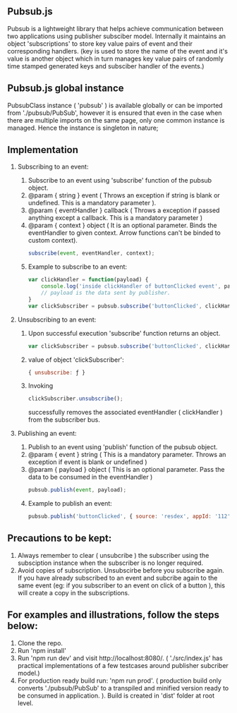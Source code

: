 ## Pubsub.js
 Pubsub is a lightweight library that helps achieve communication between two applications using          publisher subsciber model. Internally it maintains an object 'subscriptions' to store key value pairs    of event and their corresponding handlers. (key is used to store the name of the event and it's value    is another object which in turn manages key value pairs of randomly time stamped generated keys and      subsciber handler of the events.)

## Pubsub.js global instance
 PubsubClass instance ( 'pubsub' ) is available globally or can be imported from './pubsub/PubSub', 
 however it is ensured that even in the case when there are multiple imports on the same page, only one common instance is managed. Hence the instance is singleton in nature;

## Implementation
1. Subscribing to an event:
    1. Subscribe to an event using 'subscribe' function of the pubsub object.
    2. @param { string }  event ( Throws an exception if string is blank or undefined. This is a
    mandatory parameter ). 
    3. @param { eventHandler } callback ( Throws a exception if passed anything except a callback. This
    is a mandatory parameter )
    4. @param { context } object ( It is an optional parameter. Binds the eventHandler to given context. Arrow functions can't be binded to custom context).
        ```javascript
        subscribe(event, eventHandler, context);
        ``` 
    5. Example to subscribe to an event:
        ```javascript
        var clickHandler = function(payload) {
            console.log('inside clickHandler of buttonClicked event', payload); 
            // payload is the data sent by publisher.
        }
        var clickSubscriber = pubsub.subscribe('buttonClicked', clickHandler, this);

2. Unsubscribing to an event:
    1. Upon successful execution 'subscribe' function returns an object.
        ```javascript
        var clickSubscriber = pubsub.subscribe('buttonClicked', clickHandler, this);
        ```
    2. value of object 'clickSubscriber': 
        ```javascript
        { unsubscribe: ƒ }
        ```
    3. Invoking 
        ```javascript
        clickSubscriber.unsubscribe();
        ``` 
        successfully removes the associated eventHandler ( clickHandler ) from the subscriber bus.

3. Publishing an event:
    1. Publish to an event using 'publish' function of the pubsub object.
    2. @param { event } string ( This is a mandatory parameter. Throws an exception if event is blank or undefined )
    3. @param { payload } object ( This is an optional parameter. Pass the data to be consumed in the eventHandler )
        ```javascript
        pubsub.publish(event, payload);
        ````
    5. Example to publish an event:
        ```javascript
        pubsub.publish('buttonClicked', { source: 'resdex', appId: '112'});
        ```

## Precautions to be kept:
 1. Always remember to clear ( unsubcribe ) the subscriber using the subsciption instance when the 
 subscriber is no longer required. 
 2. Avoid copies of subscription. Unsubscirbe before you subscribe again. If you have already subscribed to an event and subcribe again to the same event (eg: if you subscriber to an event on click of a button ), this will create a copy in the subscriptions.

## For examples and illustrations, follow the steps below:
 1. Clone the repo.
 2. Run 'npm install'
 3. Run 'npm run dev' and visit http://localhost:8080/. ( './src/index.js' has practical implementations of a few testcases around publisher subcriber model.)
 4. For production ready build run: 'npm run prod'. ( production build only converts './pubsub/PubSub' to a transpiled and minified version ready to be consumed in application. ). Build is created in 'dist' folder at root level.